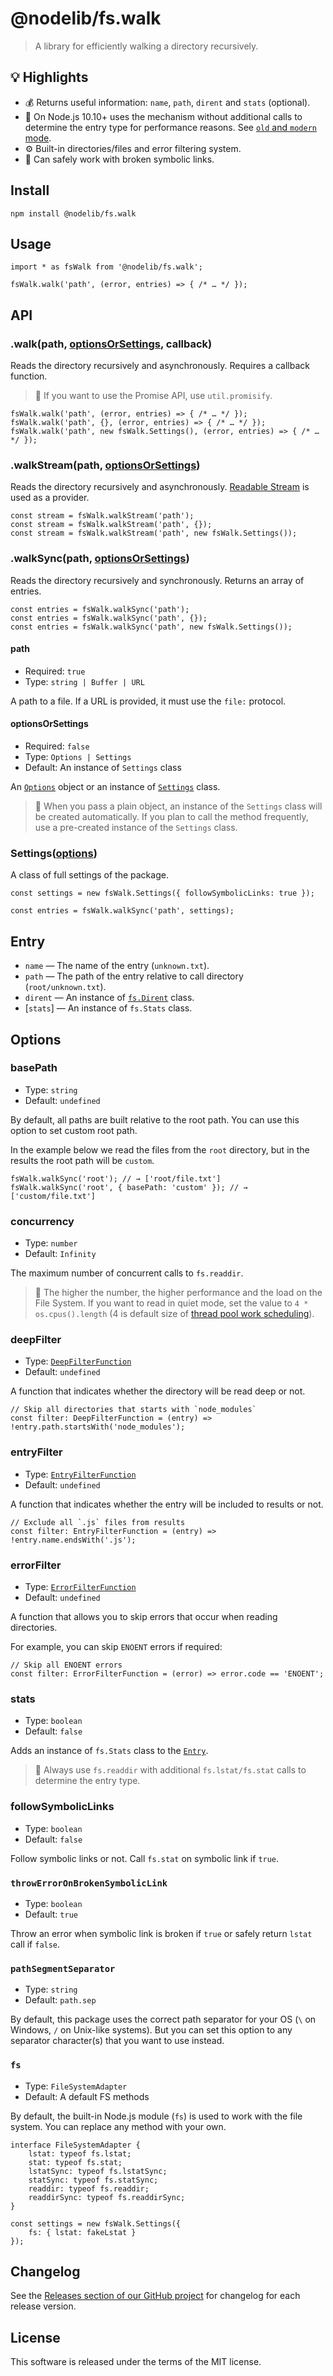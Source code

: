 <span class="citation" data-cites="nodelib/fs.walk">@nodelib/fs.walk</span>
===========================================================================

> A library for efficiently walking a directory recursively.

:bulb: Highlights
-----------------

-   :moneybag: Returns useful information: `name`, `path`, `dirent` and `stats` (optional).
-   :rocket: On Node.js 10.10+ uses the mechanism without additional calls to determine the entry type for performance reasons. See [`old` and `modern` mode](https://github.com/nodelib/nodelib/blob/master/packages/fs/fs.scandir/README.md#old-and-modern-mode).
-   :gear: Built-in directories/files and error filtering system.
-   :link: Can safely work with broken symbolic links.

Install
-------

    npm install @nodelib/fs.walk

Usage
-----

    import * as fsWalk from '@nodelib/fs.walk';

    fsWalk.walk('path', (error, entries) => { /* … */ });

API
---

### .walk(path, [optionsOrSettings](#optionsorsettings), callback)

Reads the directory recursively and asynchronously. Requires a callback function.

> :book: If you want to use the Promise API, use `util.promisify`.

    fsWalk.walk('path', (error, entries) => { /* … */ });
    fsWalk.walk('path', {}, (error, entries) => { /* … */ });
    fsWalk.walk('path', new fsWalk.Settings(), (error, entries) => { /* … */ });

### .walkStream(path, [optionsOrSettings](#optionsorsettings))

Reads the directory recursively and asynchronously. [Readable Stream](https://nodejs.org/dist/latest-v12.x/docs/api/stream.html#stream_readable_streams) is used as a provider.

    const stream = fsWalk.walkStream('path');
    const stream = fsWalk.walkStream('path', {});
    const stream = fsWalk.walkStream('path', new fsWalk.Settings());

### .walkSync(path, [optionsOrSettings](#optionsorsettings))

Reads the directory recursively and synchronously. Returns an array of entries.

    const entries = fsWalk.walkSync('path');
    const entries = fsWalk.walkSync('path', {});
    const entries = fsWalk.walkSync('path', new fsWalk.Settings());

#### path

-   Required: `true`
-   Type: `string | Buffer | URL`

A path to a file. If a URL is provided, it must use the `file:` protocol.

#### optionsOrSettings

-   Required: `false`
-   Type: `Options | Settings`
-   Default: An instance of `Settings` class

An [`Options`](#options) object or an instance of [`Settings`](#settings) class.

> :book: When you pass a plain object, an instance of the `Settings` class will be created automatically. If you plan to call the method frequently, use a pre-created instance of the `Settings` class.

### Settings([options](#options))

A class of full settings of the package.

    const settings = new fsWalk.Settings({ followSymbolicLinks: true });

    const entries = fsWalk.walkSync('path', settings);

Entry
-----

-   `name` — The name of the entry (`unknown.txt`).
-   `path` — The path of the entry relative to call directory (`root/unknown.txt`).
-   `dirent` — An instance of [`fs.Dirent`](./src/types/index.ts) class.
-   \[`stats`\] — An instance of `fs.Stats` class.

Options
-------

### basePath

-   Type: `string`
-   Default: `undefined`

By default, all paths are built relative to the root path. You can use this option to set custom root path.

In the example below we read the files from the `root` directory, but in the results the root path will be `custom`.

    fsWalk.walkSync('root'); // → ['root/file.txt']
    fsWalk.walkSync('root', { basePath: 'custom' }); // → ['custom/file.txt']

### concurrency

-   Type: `number`
-   Default: `Infinity`

The maximum number of concurrent calls to `fs.readdir`.

> :book: The higher the number, the higher performance and the load on the File System. If you want to read in quiet mode, set the value to `4 * os.cpus().length` (4 is default size of [thread pool work scheduling](http://docs.libuv.org/en/v1.x/threadpool.html#thread-pool-work-scheduling)).

### deepFilter

-   Type: [`DeepFilterFunction`](./src/settings.ts)
-   Default: `undefined`

A function that indicates whether the directory will be read deep or not.

    // Skip all directories that starts with `node_modules`
    const filter: DeepFilterFunction = (entry) => !entry.path.startsWith('node_modules');

### entryFilter

-   Type: [`EntryFilterFunction`](./src/settings.ts)
-   Default: `undefined`

A function that indicates whether the entry will be included to results or not.

    // Exclude all `.js` files from results
    const filter: EntryFilterFunction = (entry) => !entry.name.endsWith('.js');

### errorFilter

-   Type: [`ErrorFilterFunction`](./src/settings.ts)
-   Default: `undefined`

A function that allows you to skip errors that occur when reading directories.

For example, you can skip `ENOENT` errors if required:

    // Skip all ENOENT errors
    const filter: ErrorFilterFunction = (error) => error.code == 'ENOENT';

### stats

-   Type: `boolean`
-   Default: `false`

Adds an instance of `fs.Stats` class to the [`Entry`](#entry).

> :book: Always use `fs.readdir` with additional `fs.lstat/fs.stat` calls to determine the entry type.

### followSymbolicLinks

-   Type: `boolean`
-   Default: `false`

Follow symbolic links or not. Call `fs.stat` on symbolic link if `true`.

### `throwErrorOnBrokenSymbolicLink`

-   Type: `boolean`
-   Default: `true`

Throw an error when symbolic link is broken if `true` or safely return `lstat` call if `false`.

### `pathSegmentSeparator`

-   Type: `string`
-   Default: `path.sep`

By default, this package uses the correct path separator for your OS (`\` on Windows, `/` on Unix-like systems). But you can set this option to any separator character(s) that you want to use instead.

### `fs`

-   Type: `FileSystemAdapter`
-   Default: A default FS methods

By default, the built-in Node.js module (`fs`) is used to work with the file system. You can replace any method with your own.

    interface FileSystemAdapter {
        lstat: typeof fs.lstat;
        stat: typeof fs.stat;
        lstatSync: typeof fs.lstatSync;
        statSync: typeof fs.statSync;
        readdir: typeof fs.readdir;
        readdirSync: typeof fs.readdirSync;
    }

    const settings = new fsWalk.Settings({
        fs: { lstat: fakeLstat }
    });

Changelog
---------

See the [Releases section of our GitHub project](https://github.com/nodelib/nodelib/releases) for changelog for each release version.

License
-------

This software is released under the terms of the MIT license.
